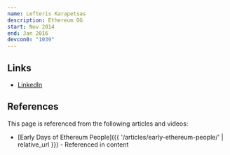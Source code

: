 ```yaml
---
name: Lefteris Karapetsas
description: Ethereum OG
start: Nov 2014
end: Jan 2016
devcon0: "1039"
---
```


## Links
- [LinkedIn](https://www.linkedin.com/in/eleftherios-karapetsas-1a18b919/)

## References

This page is referenced from the following articles and videos:

- [Early Days of Ethereum People]({{ '/articles/early-ethereum-people/' | relative_url }}) - Referenced in content
